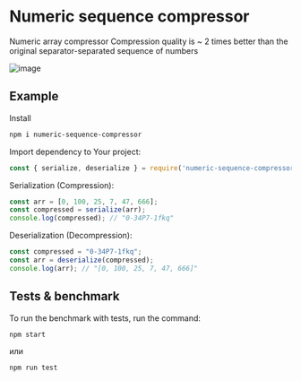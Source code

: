 # Numeric sequence compressor

Numeric array compressor
Compression quality is ~ 2 times better than the original separator-separated sequence of numbers

![image](https://github.com/user-attachments/assets/b7bea5d1-40e5-40d1-92f6-f0e8d5cc31e9)


## Example

Install

```bash
npm i numeric-sequence-compressor
```

Import dependency to Your project:
```ts
const { serialize, deserialize } = require('numeric-sequence-compressor');
```

Serialization (Compression):
```ts
const arr = [0, 100, 25, 7, 47, 666];
const compressed = serialize(arr); 
console.log(compressed); // "0-34P7-1fkq"
```

Deserialization (Decompression):
```ts
const compressed = "0-34P7-1fkq";
const arr = deserialize(compressed); 
console.log(arr); // "[0, 100, 25, 7, 47, 666]"
```


## Tests & benchmark

To run the benchmark with tests, run the command:

```bash
npm start
```
или
```bash
npm run test
```
